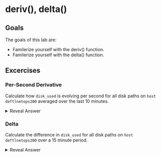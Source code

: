 # deriv(), delta()
## Goals
The goals of this lab are:
* Familerize yourself with the deriv() function.
* Familerize yourself with the delta() function.

## Excercises
### Per-Second Derivative
Calculate how `disk_used` is evolving per second for all disk paths on `host` `deftlnetops200` averaged over the last 10 minutes.
<details>
  <summary>Reveal Answer</summary>

```
deriv(disk_used{host="deftlnetops200"}[10m])
```
</details>

### Delta 
Calculate the difference in `disk_used` for all disk paths on `host` `deftlnetops200` over a 15 minute period.
<details>
  <summary>Reveal Answer</summary>

```
delta(disk_used{host="deftlnetops200"}[15m])
```
</details>